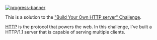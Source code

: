 [![progress-banner](https://backend.codecrafters.io/progress/http-server/1fd8d053-057f-4b37-b4e6-777123b392a6)](https://app.codecrafters.io/users/codecrafters-bot?r=2qF)

This is a solution to the
["Build Your Own HTTP server" Challenge](https://app.codecrafters.io/courses/http-server/overview).

[HTTP](https://en.wikipedia.org/wiki/Hypertext_Transfer_Protocol) is the
protocol that powers the web. In this challenge, I've built a HTTP/1.1 server
that is capable of serving multiple clients.